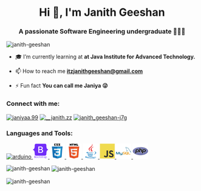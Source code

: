 <h1 align="center">Hi 👋, I'm Janith Geeshan</h1>
<h3 align="center">A passionate Software Engineering undergraduate 🧑‍💻🎯</h3>

<p align="left"> <img src="https://komarev.com/ghpvc/?username=janith-geeshan&label=Profile%20views&color=0e75b6&style=flat" alt="janith-geeshan" /> </p>

- 🎓 I’m currently learning at **at Java Institute for Advanced Technology.**

- 📫 How to reach me **itzjanithgeeshan@gmail.com**

- ⚡ Fun fact **You can call me Janiya 😜**

<h3 align="left">Connect with me:</h3>
<p align="left">
<a href="https://fb.com/janiyaa.99" target="blank"><img align="center" src="https://raw.githubusercontent.com/rahuldkjain/github-profile-readme-generator/master/src/images/icons/Social/facebook.svg" alt="janiyaa.99" height="30" width="40" /></a>
<a href="https://instagram.com/__janith.zz" target="blank"><img align="center" src="https://raw.githubusercontent.com/rahuldkjain/github-profile-readme-generator/master/src/images/icons/Social/instagram.svg" alt="__janith.zz" height="30" width="40" /></a>
<a href="https://www.youtube.com/c/janith_geeshan-j7g" target="blank"><img align="center" src="https://raw.githubusercontent.com/rahuldkjain/github-profile-readme-generator/master/src/images/icons/Social/youtube.svg" alt="janith_geeshan-j7g" height="30" width="40" /></a>
</p>

<h3 align="left">Languages and Tools:</h3>
<p align="left"> <a href="https://www.arduino.cc/" target="_blank" rel="noreferrer"> <img src="https://cdn.worldvectorlogo.com/logos/arduino-1.svg" alt="arduino" width="40" height="40"/> </a> <a href="https://getbootstrap.com" target="_blank" rel="noreferrer"> <img src="https://raw.githubusercontent.com/devicons/devicon/master/icons/bootstrap/bootstrap-plain-wordmark.svg" alt="bootstrap" width="40" height="40"/> </a> <a href="https://www.w3schools.com/css/" target="_blank" rel="noreferrer"> <img src="https://raw.githubusercontent.com/devicons/devicon/master/icons/css3/css3-original-wordmark.svg" alt="css3" width="40" height="40"/> </a> <a href="https://www.w3.org/html/" target="_blank" rel="noreferrer"> <img src="https://raw.githubusercontent.com/devicons/devicon/master/icons/html5/html5-original-wordmark.svg" alt="html5" width="40" height="40"/> </a> <a href="https://www.java.com" target="_blank" rel="noreferrer"> <img src="https://raw.githubusercontent.com/devicons/devicon/master/icons/java/java-original.svg" alt="java" width="40" height="40"/> </a> <a href="https://developer.mozilla.org/en-US/docs/Web/JavaScript" target="_blank" rel="noreferrer"> <img src="https://raw.githubusercontent.com/devicons/devicon/master/icons/javascript/javascript-original.svg" alt="javascript" width="40" height="40"/> </a> <a href="https://www.mysql.com/" target="_blank" rel="noreferrer"> <img src="https://raw.githubusercontent.com/devicons/devicon/master/icons/mysql/mysql-original-wordmark.svg" alt="mysql" width="40" height="40"/> </a> <a href="https://www.php.net" target="_blank" rel="noreferrer"> <img src="https://raw.githubusercontent.com/devicons/devicon/master/icons/php/php-original.svg" alt="php" width="40" height="40"/> </a> </p>

<p><img align="left" src="https://github-readme-stats.vercel.app/api/top-langs?username=janith-geeshan&show_icons=true&locale=en&layout=compact" alt="janith-geeshan" /></p>

<p>&nbsp;<img align="center" src="https://github-readme-stats.vercel.app/api?username=janith-geeshan&show_icons=true&locale=en" alt="janith-geeshan" /></p>

<p><img align="center" src="https://github-readme-streak-stats.herokuapp.com/?user=janith-geeshan&" alt="janith-geeshan" /></p>
